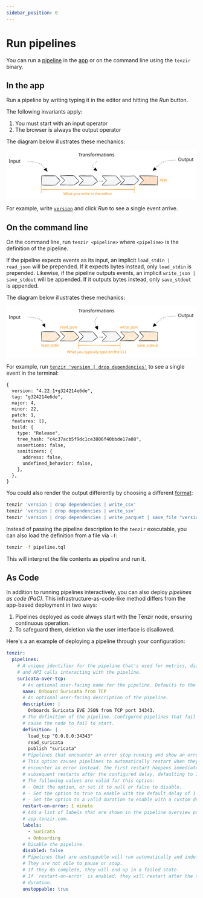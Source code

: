 ```yaml
---
sidebar_position: 0
---
```


# Run pipelines

You can run a [pipeline](../../pipelines/README.md) in the
[app](https://app.tenzir.com) or on the command line using the `tenzir` binary.

## In the app

Run a pipeline by writing typing it in the editor and hitting the *Run* button.

The following invariants apply:

1. You must start with an input operator
2. The browser is always the output operator

The diagram below illustrates these mechanics:

![Pipeline in the Browser](pipeline-browser.svg)

For example, write [`version`](../../tql2/operators/version.md) and click *Run*
to see a single event arrive.

## On the command line

On the command line, run `tenzir <pipeline>` where `<pipeline>` is the
definition of the pipeline.

If the pipeline expects events as its input, an implicit `load_stdin |
read_json` will be prepended. If it expects bytes instead, only `load_stdin` is
prepended. Likewise, if the pipeline outputs events, an implicit `write_json |
save_stdout` will be appended. If it outputs bytes instead, only `save_stdout`
is appended.

The diagram below illustrates these mechanics:

![Pipeline on the command line](pipeline-cli.svg)

For example, run [`tenzir 'version | drop
dependencies'`](../../tql2/operators/version.md) to see a single event in the
terminal:

```tql
{
  version: "4.22.1+g324214e6de",
  tag: "g324214e6de",
  major: 4,
  minor: 22,
  patch: 1,
  features: [],
  build: {
    type: "Release",
    tree_hash: "c4c37acb5f9dc1ce3806f40bbde17a08",
    assertions: false,
    sanitizers: {
      address: false,
      undefined_behavior: false,
    },
  },
}
```

You could also render the output differently by choosing a different
[format](../../formats.md):

```bash
tenzir 'version | drop dependencies | write_csv'
tenzir 'version | drop dependencies | write_ssv'
tenzir 'version | drop dependencies | write_parquet | save_file "version.parquet'
```

Instead of passing the pipeline description to the `tenzir` executable, you can
also load the definition from a file via `-f`:

```bash
tenzir -f pipeline.tql
```

This will interpret the file contents as pipeline and run it.

## As Code

In addition to running pipelines interactively, you can also deploy *pipelines as
code (PaC)*. This infrastructure-as-code-like method differs from the app-based
deployment in two ways:

1. Pipelines deployed as code always start with the Tenzir node, ensuring
   continuous operation.
2. To safeguard them, deletion via the user interface is disallowed.

Here's a an example of deploying a pipeline through your configuration:

```yaml {0} title="<prefix>/etc/tenzir/tenzir.yaml"
tenzir:
  pipelines:
    # A unique identifier for the pipeline that's used for metrics, diagnostics,
    # and API calls interacting with the pipeline.
    suricata-over-tcp:
      # An optional user-facing name for the pipeline. Defaults to the id.
      name: Onboard Suricata from TCP
      # An optional user-facing description of the pipeline.
      description: |
        Onboards Suricata EVE JSON from TCP port 34343.
      # The definition of the pipeline. Configured pipelines that fail to start
      # cause the node to fail to start.
      definition: |
        load_tcp "0.0.0.0:34343"
        read_suricata
        publish "suricata"
      # Pipelines that encounter an error stop running and show an error state.
      # This option causes pipelines to automatically restart when they
      # encounter an error instead. The first restart happens immediately, and
      # subsequent restarts after the configured delay, defaulting to 1 minute.
      # The following values are valid for this option:
      # - Omit the option, or set it to null or false to disable.
      # - Set the option to true to enable with the default delay of 1 minute.
      # - Set the option to a valid duration to enable with a custom delay.
      restart-on-error: 1 minute
      # Add a list of labels that are shown in the pipeline overview page at
      # app.tenzir.com.
      labels:
        - Suricata
        - Onboarding
      # Disable the pipeline.
      disabled: false
      # Pipelines that are unstoppable will run automatically and indefinitely.
      # They are not able to pause or stop.
      # If they do complete, they will end up in a failed state.
      # If `restart-on-error` is enabled, they will restart after the specified
      # duration.
      unstoppable: true
```
